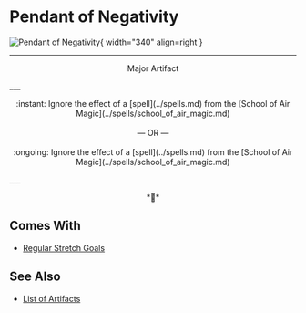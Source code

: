 # Pendant of Negativity

![Pendant of Negativity](../assets/artifacts_major-pendant_of_negativity.webp){ width="340" align=right }
___
<p style="text-align: center;" markdown>Major Artifact</p>
___
<p style="text-align: center;" markdown>:instant: Ignore the effect of a [spell](../spells.md) from the [School of Air Magic](../spells/school_of_air_magic.md)<br><br>— OR —<br><br>:ongoing: Ignore the effect of a [spell](../spells.md) from the [School of Air Magic](../spells/school_of_air_magic.md)</p>
___
<p style="text-align: center;" markdown>*🚧*</p>


## Comes With

- [Regular Stretch Goals](../content.md)


## See Also

- [List of Artifacts](../artifacts.md)
